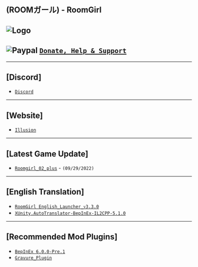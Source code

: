 (ROOMガール) - RoomGirl
--

![Logo](https://i.imgur.com/9NDY3NH.png")
---

![Paypal](https://i.imgur.com/3V57ymK.png") [`Donate, Help & Support`](https://paypal.me/PastebinSupport?locale.x=en_US)
--

---
**[Discord]**
--
- [`Discord`](https://discord.gg/hevygx6)

---
**[Website]**
--
- [`Illusion`](http://www.illusion.jp/preview/roomgirl/)

---
**[Latest Game Update]**
--
- [`Roomgirl_02_plus`](https://mega.nz/file/weQFXZgI#JoEfBq5tB-9uWO0N6HF-ac6vkb2thtAEQflpqysPXRc) - `(09/29/2022)`

---
**[English Translation]**
--
- [`RoomGirl English_Launcher_ᴠ3.3.0`](https://github.com/IllusionMods/IllusionLaunchers/releases/tag/v3.3.0)
- [`XUnity.AutoTranslator-BepInEx-IL2CPP-5.1.0`](https://github.com/bbepis/XUnity.AutoTranslator/releases)

---
**[Recommended Mod Plugins]**
--
- [`BepInEx 6.0.0-Pre.1`](https://github.com/BepInEx/BepInEx/releases)
- [`Gravure_Plugin`](https://discord.com/channels/446784086539763712/993990510018568272/994947578678476800)


